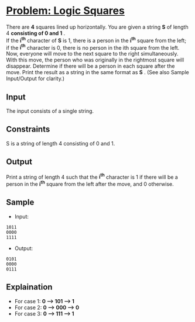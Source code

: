 # [Problem: Logic Squares](https://my.newtonschool.co/playground/code/nhothqb5a1a9)

There are **4** squares lined up horizontally. You are given a string **S** of length 4 **consisting of 0 and 1** . <br>
If the **i<sup>th</sup>** character of **S** is 1, there is a person in the **i<sup>th</sup>** square from the left; if the **i<sup>th</sup>** character is 0, there is no person in the ith square from the left. <br>
Now, everyone will move to the next square to the right simultaneously. With this move, the person who was originally in the rightmost square will disappear. Determine if there will be a person in each square after the move. Print the result as a string in the same format as **S** . (See also Sample Input/Output for clarity.)

## Input

The input consists of a single string.

## Constraints

S is a string of length 4 consisting of 0 and 1.

## Output

Print a string of length 4 such that the **i<sup>th</sup>** character is 1 if there will be a person in the **i<sup>th</sup>** square from the left after the move, and 0 otherwise.

## Sample

- Input:
```
1011
0000
1111
```

- Output:
```
0101
0000
0111
```

## Explaination

- For case 1: **0 --> 101 --> 1** <br>
- For case 2: **0 --> 000 --> 0** <br>
- For case 3: **0 --> 111 --> 1** <br>
